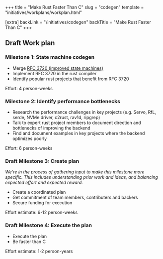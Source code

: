+++
title = "Make Rust Faster Than C"
slug = "codegen"
template = "initiatives/workplans/workplan.html"

[extra]
backLink = "/initiatives/codegen"
backTitle = "Make Rust Faster Than C"
+++

## Draft Work plan

### Milestone 1: State machine codegen

- Merge [RFC 3720 (improved state machines)](https://github.com/rust-lang/rfcs/pull/3720)
- Implement RFC 3720 in the rust compiler
- Identify popular rust projects that benefit from RFC 3720

Effort: 4 person-weeks

### Milestone 2: Identify performance bottlenecks

- Research the performance challenges in key projects (e.g. Servo, RfL, serde, NVMe driver, c2rust, rav1d, ripgrep)
- Talk to expert rust project members to document direction and bottlenecks of improving the backend
- Find and document examples in key projects where the backend optimizes poorly

Effort: 6 person-weeks 

### Draft Milestone 3: Create plan

*We're in the process of gathering input to make this milestone more specific. This includes understanding prior work and ideas, and balancing expected effort and expected reward.*

- Create a coordinated plan
- Get commitment of team members, contributers and backers
- Secure funding for execution

Effort estimate: 6-12 person-weeks

### Draft Milestone 4: Execute the plan

- Execute the plan
- Be faster than C

Effort estimate: 1-2 person-years
